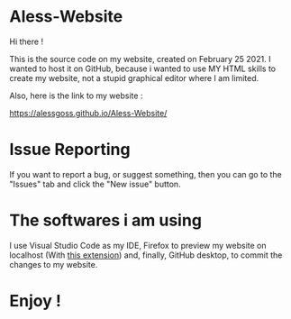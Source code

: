 # Aless-Website

Hi there !

This is the source code on my website, created on February 25 2021. I wanted to host it on GitHub, because i wanted to use MY HTML skills to create my website, not a stupid graphical editor where I am limited.

Also, here is the link to my website :

https://alessgoss.github.io/Aless-Website/

# Issue Reporting

If you want to report a bug, or suggest something, then you can go to the "Issues" tab and click the "New issue" button.

# The softwares i am using

I use Visual Studio Code as my IDE, Firefox to preview my website on localhost (With <a href="https://marketplace.visualstudio.com/items?itemName=ritwickdey.LiveServer">this extension</a>) and, finally, GitHub desktop, to commit the changes to my website.


# Enjoy !
